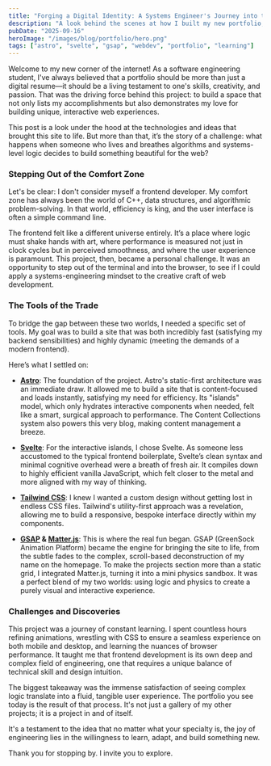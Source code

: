 ```yaml
---
title: "Forging a Digital Identity: A Systems Engineer's Journey into the Frontend"
description: "A look behind the scenes at how I built my new portfolio, stepping out of my C++ comfort zone to tackle the creative and technical challenges of modern web development."
pubDate: "2025-09-16"
heroImage: "/images/blog/portfolio/hero.png"
tags: ["astro", "svelte", "gsap", "webdev", "portfolio", "learning"]
---
```


Welcome to my new corner of the internet! As a software engineering student, I've always believed that a portfolio should be more than just a digital resume—it should be a living testament to one's skills, creativity, and passion. That was the driving force behind this project: to build a space that not only lists my accomplishments but also demonstrates my love for building unique, interactive web experiences.

This post is a look under the hood at the technologies and ideas that brought this site to life. But more than that, it’s the story of a challenge: what happens when someone who lives and breathes algorithms and systems-level logic decides to build something beautiful for the web?

### Stepping Out of the Comfort Zone

Let's be clear: I don't consider myself a frontend developer. My comfort zone has always been the world of C++, data structures, and algorithmic problem-solving. In that world, efficiency is king, and the user interface is often a simple command line.

The frontend felt like a different universe entirely. It’s a place where logic must shake hands with art, where performance is measured not just in clock cycles but in perceived smoothness, and where the user experience is paramount. This project, then, became a personal challenge. It was an opportunity to step out of the terminal and into the browser, to see if I could apply a systems-engineering mindset to the creative craft of web development.

### The Tools of the Trade

To bridge the gap between these two worlds, I needed a specific set of tools. My goal was to build a site that was both incredibly fast (satisfying my backend sensibilities) and highly dynamic (meeting the demands of a modern frontend).

Here’s what I settled on:

* **[Astro](https://astro.build/)**: The foundation of the project. Astro's static-first architecture was an immediate draw. It allowed me to build a site that is content-focused and loads instantly, satisfying my need for efficiency. Its "islands" model, which only hydrates interactive components when needed, felt like a smart, surgical approach to performance. The Content Collections system also powers this very blog, making content management a breeze.

* **[Svelte](https://svelte.dev/)**: For the interactive islands, I chose Svelte. As someone less accustomed to the typical frontend boilerplate, Svelte’s clean syntax and minimal cognitive overhead were a breath of fresh air. It compiles down to highly efficient vanilla JavaScript, which felt closer to the metal and more aligned with my way of thinking.

* **[Tailwind CSS](https://tailwindcss.com/)**: I knew I wanted a custom design without getting lost in endless CSS files. Tailwind's utility-first approach was a revelation, allowing me to build a responsive, bespoke interface directly within my components.

* **[GSAP](https://gsap.com/) & [Matter.js](https://brm.io/matter-js/)**: This is where the real fun began. GSAP (GreenSock Animation Platform) became the engine for bringing the site to life, from the subtle fades to the complex, scroll-based deconstruction of my name on the homepage. To make the projects section more than a static grid, I integrated Matter.js, turning it into a mini physics sandbox. It was a perfect blend of my two worlds: using logic and physics to create a purely visual and interactive experience.

### Challenges and Discoveries

This project was a journey of constant learning. I spent countless hours refining animations, wrestling with CSS to ensure a seamless experience on both mobile and desktop, and learning the nuances of browser performance. It taught me that frontend development is its own deep and complex field of engineering, one that requires a unique balance of technical skill and design intuition.

The biggest takeaway was the immense satisfaction of seeing complex logic translate into a fluid, tangible user experience. The portfolio you see today is the result of that process. It's not just a gallery of my other projects; it is a project in and of itself.

It's a testament to the idea that no matter what your specialty is, the joy of engineering lies in the willingness to learn, adapt, and build something new.

Thank you for stopping by. I invite you to explore.